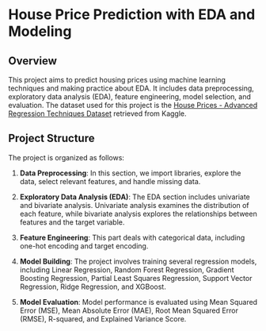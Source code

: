 # House Price Prediction with EDA and Modeling

## Overview

This project aims to predict housing prices using machine learning techniques and making practice about EDA. It includes data preprocessing, exploratory data analysis (EDA), feature engineering, model selection, and evaluation. The dataset used for this project is the [House Prices - Advanced Regression Techniques Dataset](https://www.kaggle.com/c/house-prices-advanced-regression-techniques) retrieved from Kaggle.

## Project Structure

The project is organized as follows:

1. **Data Preprocessing**: In this section, we import libraries, explore the data, select relevant features, and handle missing data.

2. **Exploratory Data Analysis (EDA)**: The EDA section includes univariate and bivariate analysis. Univariate analysis examines the distribution of each feature, while bivariate analysis explores the relationships between features and the target variable.

3. **Feature Engineering**: This part deals with categorical data, including one-hot encoding and target encoding.

4. **Model Building**: The project involves training several regression models, including Linear Regression, Random Forest Regression, Gradient Boosting Regression, Partial Least Squares Regression, Support Vector Regression, Ridge Regression, and XGBoost.

5. **Model Evaluation**: Model performance is evaluated using Mean Squared Error (MSE), Mean Absolute Error (MAE), Root Mean Squared Error (RMSE), R-squared, and Explained Variance Score.